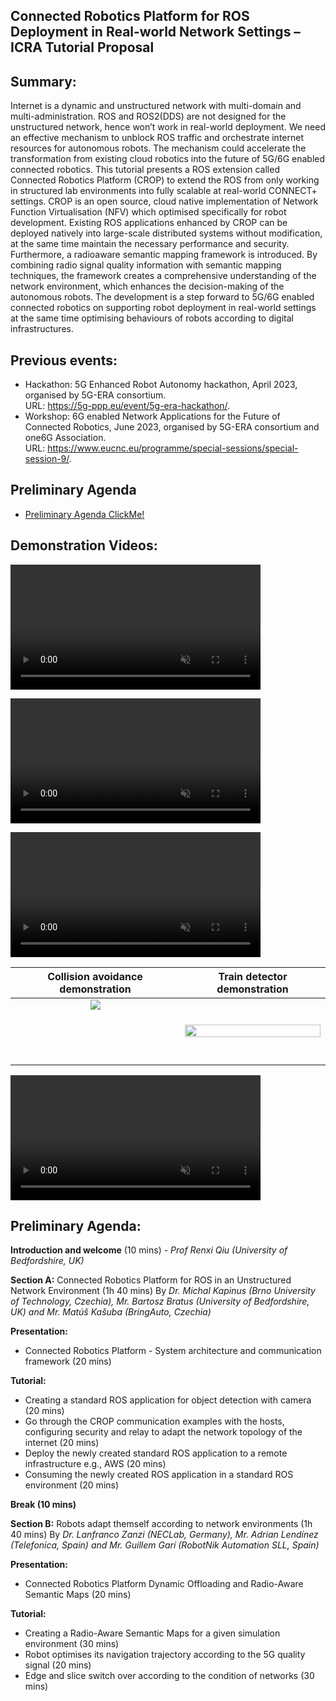 ## Connected Robotics Platform for ROS Deployment in Real-world Network Settings – ICRA Tutorial Proposal

## Summary:
Internet is a dynamic and unstructured network with multi-domain and multi-administration. ROS and ROS2(DDS) are not designed for the unstructured network, hence won’t work in real-world deployment. We need an effective mechanism to unblock ROS traffic and orchestrate internet resources for autonomous robots. The mechanism could accelerate the transformation from existing cloud robotics into the future of 5G/6G enabled connected robotics. This tutorial presents a ROS extension called Connected Robotics Platform (CROP) to extend the ROS from only working in structured lab environments into fully scalable at real-world CONNECT+ settings. CROP is an open source, cloud native implementation of Network Function Virtualisation (NFV) which optimised specifically for robot development. Existing ROS applications enhanced by CROP can be deployed natively into large-scale distributed systems without modification, at the same time maintain the necessary performance and security. Furthermore, a radioaware semantic mapping framework is introduced. By combining radio signal quality information with semantic mapping techniques, the framework creates a comprehensive understanding of the network environment, which enhances the decision-making of the autonomous robots. The development is a step forward to 5G/6G  enabled connected robotics on supporting robot deployment in real-world settings at the same time optimising behaviours of robots according to digital infrastructures.


## Previous events:

* Hackathon: 5G Enhanced Robot Autonomy hackathon, April 2023, organised by 5G-ERA
consortium. \
URL: https://5g-ppp.eu/event/5g-era-hackathon/. 
* Workshop: 6G enabled Network Applications for the Future of Connected Robotics, June 2023, organised by 5G-ERA consortium and one6G Association. \
URL: https://www.eucnc.eu/programme/special-sessions/special-session-9/. 


## Preliminary Agenda

* [Preliminary Agenda ClickMe!](#Preliminary_Agenda)


## Demonstration Videos:




<video src="https://github.com/5G-ERA/docs/blob/main/Workshops/ICRA24/files/Transport.png" data-canonical-src="https://youtu.be/KtKC98YrqK0" controls="controls" muted="muted" class="d-block rounded-bottom-2 border-top width-fit" style="max-height:640px; min-height: 200px">  </video>


<video src="https://drive.google.com/file/d/1nE6pK1BZHgOEQWO3PwDbNSTkKrUXQwMh/" data-canonical-src="https://github.com/5G-ERA/docs/blob/main/Workshops/ICRA24/files/Transport.png" controls="controls" muted="muted" class="d-block rounded-bottom-2 border-top width-fit" style="max-height:640px; min-height: 200px">  </video>


<video src="https://user-images.githubusercontent.com/3165635/181919180-3e5970ea-96c2-4ded-8ba9-c3900ebb97a4.mov" data-canonical-src="https://user-images.githubusercontent.com/3165635/181919180-3e5970ea-96c2-4ded-8ba9-c3900ebb97a4.mov" controls="controls" muted="muted" class="d-block rounded-bottom-2 border-top width-fit" style="max-height:640px; min-height: 200px">  </video>

Collision avoidance demonstration | Train detector demonstration
:-: | :-:
[<img src="https://img.youtube.com/vi/4RbB8IuZZy8/maxresdefault.jpg" controls="controls" muted="muted" class="d-block rounded-bottom-2 border-top width-fit"  style="max-height:640px; min-height: 100">](https://youtu.be/4RbB8IuZZy8) | [<img src="https://img.youtube.com/vi/xiZsWGed9FU/maxresdefault.jpg" width="100%">](https://youtu.be/xiZsWGed9FU&t)


<video src="https://youtu.be/KtKC98YrqK0" data-canonical-src="https://img.youtube.com/vi/KtKC98YrqK0/maxresdefault.jpg" controls="controls" muted="muted" class="d-block rounded-bottom-2 border-top width-fit" style="max-height:640px; min-height: 200px">  </video>






<div id="Preliminary_Agenda"></div>

## Preliminary Agenda:
**Introduction and welcome** (10 mins) - _Prof Renxi Qiu (University of Bedfordshire, UK)_

**Section A:** Connected Robotics Platform for ROS in an Unstructured Network Environment (1h 40 mins) By _Dr. Michal Kapinus (Brno University of Technology, Czechia), Mr. Bartosz Bratus (University of Bedfordshire, UK) and Mr. Matúš Kašuba (BringAuto, Czechia)_

**Presentation:**
* Connected Robotics Platform - System architecture and communication framework (20 mins)

**Tutorial:**
* Creating a standard ROS application for object detection with camera (20 mins)
* Go through the CROP communication examples with the hosts, configuring security and relay to adapt the network topology of the internet (20 mins)
* Deploy the newly created standard ROS application to a remote infrastructure e.g., AWS (20 mins)
* Consuming the newly created ROS application in a standard ROS environment (20 mins)

**Break (10 mins)**

**Section B:** Robots adapt themself according to network environments (1h 40 mins) By _Dr. Lanfranco Zanzi (NECLab, Germany), Mr. Adrian Lendínez (Telefonica, Spain) and Mr. Guillem Garí (RobotNik Automation SLL, Spain)_

**Presentation:**
* Connected Robotics Platform Dynamic Offloading and Radio-Aware Semantic Maps (20
mins)

**Tutorial:**
* Creating a Radio-Aware Semantic Maps for a given simulation environment (30 mins)
* Robot optimises its navigation trajectory according to the 5G quality signal (20 mins)
* Edge and slice switch over according to the condition of networks (30 mins)
